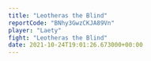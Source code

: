 ```yaml
---
title: "Leotheras the Blind"
reportCode: "BNhy3GwzCKJA89Vn"
player: "Laety"
fight: "Leotheras the Blind"
date: 2021-10-24T19:01:26.673000+00:00
---
```

